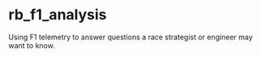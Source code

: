 # rb_f1_analysis
Using F1 telemetry to answer questions a race strategist or engineer may want to know. 
